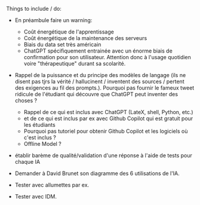 Things to include / do:
- En préambule faire un warning:
  - Coût énergétique de l'apprentissage
  - Coût énergétique de la maintenance des serveurs
  - Biais du data set très américain
  - ChatGPT spécifiquement entrainée avec un énorme biais de confirmation pour son utilisateur. Attention donc à l'usage quotidien voire "thérapeutique" durant sa scolarité.
- Rappel de la puissance et du principe des modèles de langage (ils ne disent pas tjrs la vérité / hallucinent / inventent des sources / pertent des exigences au fil des prompts.). Pourquoi pas fournir le fameux tweet ridicule de l'étudiant qui découvre que ChatGPT peut inventer des choses ?
  - Rappel de ce qui est inclus avec ChatGPT (LateX, shell, Python, etc.)
  - et de ce qui est inclus par ex avec Github Copilot qui est gratuit pour les étudiants
  - Pourquoi pas tutoriel pour obtenir Github Copilot et les logiciels où c'est inclus ?
  - Offline Model ?
- établir barème de qualité/validation d'une réponse à l'aide de tests pour chaque IA
- Demander à David Brunet son diagramme des 6 utilisations de l'IA.

- Tester avec allumettes par ex.
- Tester avec IDM.